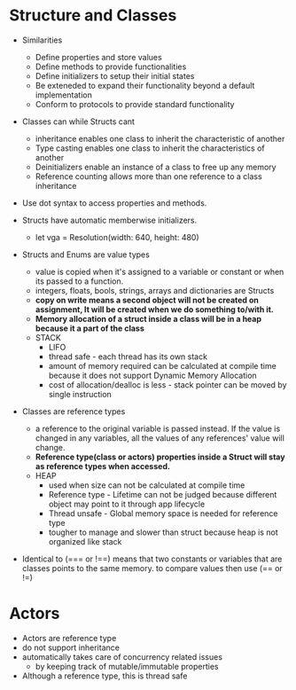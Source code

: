 #  Structure and Classes

- Similarities
    - Define properties and store values
    - Define methods to provide functionalities
    - Define initializers to setup their initial states
    - Be exteneded to expand their functionality beyond a default implementation
    - Conform to protocols to provide standard functionality

- Classes can while Structs cant
    - inheritance enables one class to inherit the characteristic of another
    - Type casting enables one class to inherit the characteristics of another
    - Deinitializers enable an instance of a class to free up any memory
    - Reference counting allows more than one reference to a class inheritance

- Use dot syntax to access properties and methods.
- Structs have automatic memberwise initializers.
    - let vga = Resolution(width: 640, height: 480)
    
- Structs and Enums are value types
    - value is copied when it's assigned to a variable or constant or when its passed to a function.
    - integers, floats, bools, strings, arrays and dictionaries are Structs
    - **copy on write means a second object will not be created on assignment, It will be created when we do something to/with it.**
    - **Memory allocation of a struct inside a class will be in a heap because it a part of the class**
    - STACK 
        - LIFO
        - thread safe - each thread has its own stack
        - amount of memory required can be calculated at compile time because it does not support Dynamic Memory Allocation
        - cost of allocation/dealloc is less - stack pointer can be moved by single instruction
    
- Classes are reference types
    - a reference to the original variable is passed instead. If the value is changed in any variables, all the values of any references' value will change.
    - **Reference type(class or actors) properties inside a Struct will stay as reference types when accessed.**
    - HEAP
        - used when size can not be calculated at compile time 
        - Reference type - Lifetime can not be judged because different object may point to it through app lifecycle
        - Thread unsafe - Global memory space is needed for reference type 
        - tougher to manage and slower than struct because heap is not organized like stack
    

- Identical to (=== or !==) means that two constants or variables that are classes points to the same memory. to compare values then use (== or !=)


# Actors
- Actors are reference type
- do not support inheritance
- automatically takes care of concurrency related issues
    - by keeping track of mutable/immutable properties
- Although a reference type, this is thread safe

